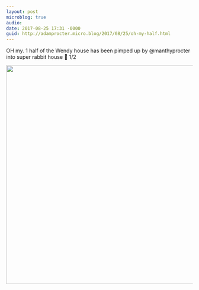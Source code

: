 ```yaml
---
layout: post
microblog: true
audio: 
date: 2017-08-25 17:31 -0000
guid: http://adamprocter.micro.blog/2017/08/25/oh-my-half.html
---
```

OH my. 1 half of the Wendy house has been pimped up by @manthyprocter into super rabbit house 🐰 1/2

<img src="http://discursive.adamprocter.co.uk/uploads/2017/192ac1ae83.jpg" width="600" height="589" />
